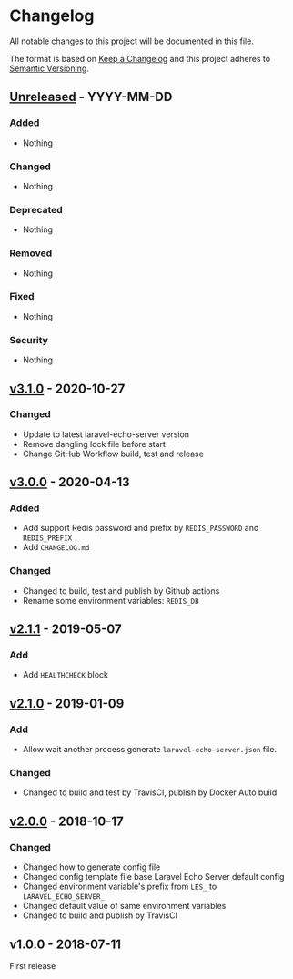 # Changelog
All notable changes to this project will be documented in this file.

The format is based on [Keep a Changelog](http://keepachangelog.com/en/1.0.0/)
and this project adheres to [Semantic Versioning](http://semver.org/spec/v2.0.0.html).



## [Unreleased] - YYYY-MM-DD

### Added
- Nothing

### Changed
- Nothing

### Deprecated
- Nothing

### Removed
- Nothing

### Fixed
- Nothing

### Security
- Nothing




## [v3.1.0] - 2020-10-27

### Changed
- Update to latest laravel-echo-server version
- Remove dangling lock file before start
- Change GitHub Workflow build, test and release




## [v3.0.0] - 2020-04-13

### Added
- Add support Redis password and prefix by `REDIS_PASSWORD` and `REDIS_PREFIX`
- Add `CHANGELOG.md`

### Changed
- Changed to build, test and publish by Github actions
- Rename some environment variables: `REDIS_DB`




## [v2.1.1] - 2019-05-07

### Add

- Add `HEALTHCHECK` block




## [v2.1.0] - 2019-01-09

### Add

- Allow wait another process generate `laravel-echo-server.json` file.

### Changed

- Changed to build and test by TravisCI, publish by Docker Auto build




## [v2.0.0] - 2018-10-17

### Changed

- Changed how to generate config file
- Changed config template file base Laravel Echo Server default config
- Changed environment variable's prefix from `LES_` to `LARAVEL_ECHO_SERVER_`
- Changed default value of same environment variables
- Changed to build and publish by TravisCI




## v1.0.0 - 2018-07-11

First release




[Unreleased]: https://github.com/oanhnn/docker-laravel-echo-server/compare/v3.1.0...develop
[v3.1.0]:      https://github.com/oanhnn/docker-laravel-echo-server/compare/v3.0.0...v3.1.0
[v3.0.0]:      https://github.com/oanhnn/docker-laravel-echo-server/compare/v2.1.1...v3.0.0
[v2.1.1]:      https://github.com/oanhnn/docker-laravel-echo-server/compare/v2.1.0...v2.1.1
[v2.1.0]:      https://github.com/oanhnn/docker-laravel-echo-server/compare/v2.0.0...v2.1.0
[v2.0.0]:      https://github.com/oanhnn/docker-laravel-echo-server/compare/v1.0.0...v2.0.0
